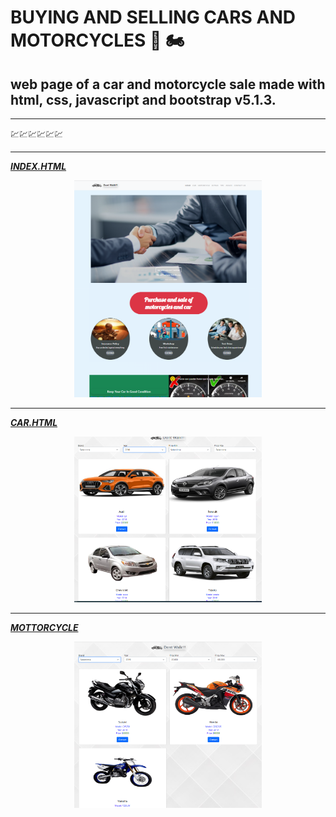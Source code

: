 # BUYING AND SELLING CARS AND MOTORCYCLES :car: :motorcycle:

## web page of a car and motorcycle sale made with html, css, javascript and bootstrap v5.1.3.

---

:chart::chart::chart::chart::chart::chart:

---

**_[INDEX.HTML](https://happy-gates-0f2787.netlify.app/index.html 'INDEX')_**

<div style = 'text-align:center'>
<img src="./img/imagesReadme/indexScreen.PNG" alt="JuveYell" width="300px">
</div>

---

**_[CAR.HTML](https://happy-gates-0f2787.netlify.app/car.html 'CAR')_**

<div style = 'text-align:center'>
<img src="./img/imagesReadme/carScreen.PNG" alt="JuveYell" width="300px">
</div>

---

**_[MOTTORCYCLE](https://happy-gates-0f2787.netlify.app/motorcycle.html 'MOTTORCYCLE')_**

<div style = 'text-align:center'>
<img src="./img/imagesReadme/motorbikeScreen.PNG" alt="JuveYell" width="300px">
</div>

